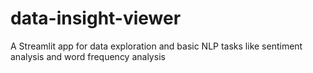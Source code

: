 # data-insight-viewer
A Streamlit app for data exploration and basic NLP tasks like sentiment analysis and word frequency analysis
